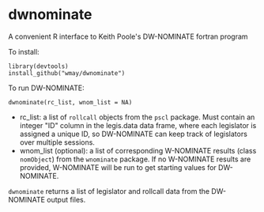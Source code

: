 # dwnominate
A convenient R interface to Keith Poole's DW-NOMINATE fortran program

To install:

```
library(devtools)
install_github("wmay/dwnominate")
```

To run DW-NOMINATE:

```
dwnominate(rc_list, wnom_list = NA)
```

- rc_list: a list of `rollcall` objects from the `pscl` package. Must contain an integer "ID" column in the legis.data data frame, where each legislator is assigned a unique ID, so DW-NOMINATE can keep track of legislators over multiple sessions.
- wnom_list (optional): a list of corresponding W-NOMINATE results (class `nomObject`)  from the `wnominate` package. If no W-NOMINATE results are provided, W-NOMINATE will be run to get starting values for DW-NOMINATE.

`dwnominate` returns a list of legislator and rollcall data from the DW-NOMINATE output files.
